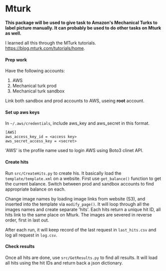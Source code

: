 # Mturk

**This package will be used to give task to Amazon's Mechanical Turks to label picture manually. It can probably be used to do other tasks on Mturk as well.**

I learned all this through the MTurk tutorials. https://blog.mturk.com/tutorials/home.

#### Prep work
Have the following accounts:
1. AWS
2. Mechanical turk prod
3. Mechanical turk sandbox

Link both sandbox and prod accounts to AWS, useing **root** account.

#### Set up aws keys
In `~/.aws/credentials`, include aws_key and aws_secret in this format.
```
[AWS]
aws_access_key_id = <access key>
aws_secret_access_key = <secret>
```
'AWS' is the profile name used to login AWS using Boto3 clinet API.

#### Create hits
Run `src/CreateHits.py` to create his. It basically load the `template/template.xml` on a website. First use `get_balance()` function to get the current balance. Switch between prod and sandbox accounts to find appropriate balance on each. 

Change image names by loading image links from website (S3), and inserted into the template via `modify_page()`. It will loop through all the images names and create separate 'hits'. Each hits return a unique hit ID, all hits link to the same place on Mturk. The images are severed in reverse order, first in last out. 

After each run, it will keep record of the last request in `last_hits.csv` and log all request in `log.csv`.

#### Check results
Once all hits are done, use `src/GetResults.py` to find all results. It will load all hits using the hit IDs and return back a json dictionary. 
